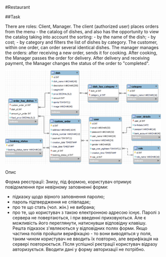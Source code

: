 #Restaurant

##Task

There are roles: Client, Manager.
The client (authorized user) places orders from the menu - the catalog of dishes,
and also has the opportunity to view the catalog taking into account the sorting:
    - by the name of the dish;
    - by cost;
    - by category
    and filters the list of dishes by category.
    The customer, within one order, can order several identical dishes.
The manager manages the orders: after receiving a new order, sends it for cooking. After cooking,
the Manager passes the order for delivery. After delivery and receiving payment,
the Manager changes the status of the order to "completed".


![alt text](readMeSupport/database_representation.png "Database Schema")















Опис

Форма реєстрації:
Знизу, під формою, користувач отримує повідомлення при невірному заповненні форми:
 - підказку щодо вірного заповнення паролю;
 - пароль підтвердження не співпадає;
 - про те що стать (чол. жін.) не вибрана;
 - про те, що користувач з такою електронною адресою існує.
Паролі з сервера не повертаються, і при введенні приховуються. Але є можливість його переглянути, натиснувши відповідну клавішу.
Решта підказок з'являєються у відповідних полях форми.
Якщо частина полів пройшли верифікацію - то вони виводяться у поля, таким чином користувач не вводить їх повторно, але верифікація
на сервері повторюється.
Після успішної реєтрації користувач відразу авторизується. Вводити дані у форму авторизації не потрібно.



